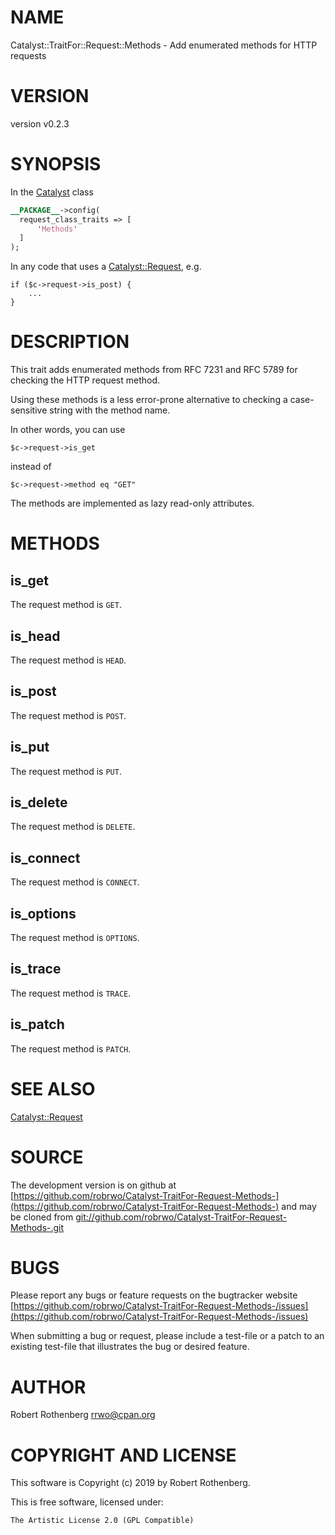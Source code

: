 # NAME

Catalyst::TraitFor::Request::Methods - Add enumerated methods for HTTP requests

# VERSION

version v0.2.3

# SYNOPSIS

In the [Catalyst](https://metacpan.org/pod/Catalyst) class

```perl
__PACKAGE__->config(
  request_class_traits => [
      'Methods'
  ]
);
```

In any code that uses a [Catalyst::Request](https://metacpan.org/pod/Catalyst::Request), e.g.

```
if ($c->request->is_post) {
    ...
}
```

# DESCRIPTION

This trait adds enumerated methods from RFC 7231 and RFC 5789 for
checking the HTTP request method.

Using these methods is a less error-prone alternative to checking a
case-sensitive string with the method name.

In other words, you can use

```
$c->request->is_get
```

instead of

```
$c->request->method eq "GET"
```

The methods are implemented as lazy read-only attributes.

# METHODS

## is\_get

The request method is `GET`.

## is\_head

The request method is `HEAD`.

## is\_post

The request method is `POST`.

## is\_put

The request method is `PUT`.

## is\_delete

The request method is `DELETE`.

## is\_connect

The request method is `CONNECT`.

## is\_options

The request method is `OPTIONS`.

## is\_trace

The request method is `TRACE`.

## is\_patch

The request method is `PATCH`.

# SEE ALSO

[Catalyst::Request](https://metacpan.org/pod/Catalyst::Request)

# SOURCE

The development version is on github at [https://github.com/robrwo/Catalyst-TraitFor-Request-Methods-](https://github.com/robrwo/Catalyst-TraitFor-Request-Methods-)
and may be cloned from [git://github.com/robrwo/Catalyst-TraitFor-Request-Methods-.git](git://github.com/robrwo/Catalyst-TraitFor-Request-Methods-.git)

# BUGS

Please report any bugs or feature requests on the bugtracker website
[https://github.com/robrwo/Catalyst-TraitFor-Request-Methods-/issues](https://github.com/robrwo/Catalyst-TraitFor-Request-Methods-/issues)

When submitting a bug or request, please include a test-file or a
patch to an existing test-file that illustrates the bug or desired
feature.

# AUTHOR

Robert Rothenberg <rrwo@cpan.org>

# COPYRIGHT AND LICENSE

This software is Copyright (c) 2019 by Robert Rothenberg.

This is free software, licensed under:

```
The Artistic License 2.0 (GPL Compatible)
```

